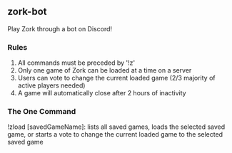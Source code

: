## zork-bot

Play Zork through a bot on Discord!

### Rules

1. All commands must be preceded by '!z'
1. Only one game of Zork can be loaded at a time on a server
1. Users can vote to change the current loaded game (2/3 majority of active players needed)
1. A game will automatically close after 2 hours of inactivity

### The One Command
!zload [savedGameName]: lists all saved games, loads the selected saved game, or starts a vote to change the current loaded game to the selected saved game